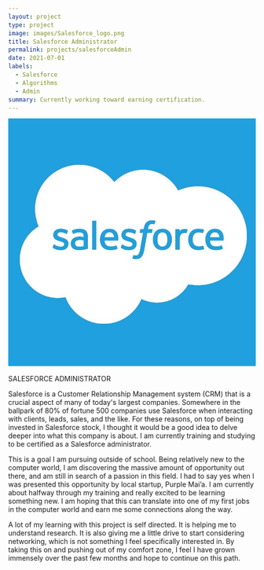 ```yaml
---
layout: project
type: project
image: images/Salesforce_logo.png
title: Salesforce Administrator
permalink: projects/salesforceAdmin
date: 2021-07-01
labels:
  - Salesforce
  - Algorithms
  - Admin
summary: Currently working toward earning certification.
---
```


<img class="ui medium right floated rounded image" src="/images/Salesforce_logo.png">

SALESFORCE ADMINISTRATOR

Salesforce is a Customer Relationship Management system (CRM) that is a crucial aspect of many of today's largest companies.  Somewhere in the ballpark of 80% of fortune 500 companies use Salesforce when interacting with clients, leads, sales, and the like.  For these reasons, on top of being invested in Salesforce stock, I thought it would be a good idea to delve deeper into what this company is about. I am currently training and studying to be certified as a Salesforce administrator.

This is a goal I am pursuing outside of school.  Being relatively new to the computer world, I am discovering the massive amount of opportunity out there, and am still in search of a passion in this field.  I had to say yes when I was presented this opportunity by local startup, Purple Mai’a.  I am currently about halfway through my training and really excited to be learning something new.  I am hoping that this can translate into one of my first jobs in the computer world and earn me some connections along the way.

A lot of my learning with this project is self directed.  It is helping me to understand research.  It is also giving me a little drive to start considering networking, which is not something I feel specifically interested in.  By taking this on and pushing out of my comfort zone, I feel I have grown immensely over the past few months and hope to continue on this path.
